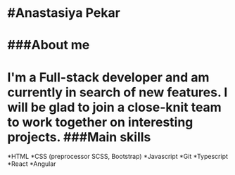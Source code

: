 #Anastasiya Pekar
====
###About me
====
I'm a Full-stack developer and am currently in search of new features. I will be glad to join a close-knit team to work together on interesting projects.
###Main skills
====
*HTML
*CSS (preprocessor SCSS, Bootstrap)
*Javascript
*Git
*Typescript
*React
*Angular

